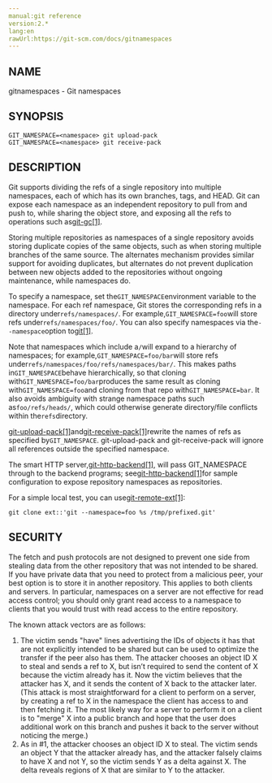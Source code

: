 ```yaml
---
manual:git reference
version:2.*
lang:en
rawUrl:https://git-scm.com/docs/gitnamespaces
---
```



## [](%5236#_name "")NAME<a name="_name"></a>


gitnamespaces - Git namespaces





## [](%5236#_synopsis "")SYNOPSIS<a name="_synopsis"></a>

```
GIT_NAMESPACE=<namespace> git upload-pack
GIT_NAMESPACE=<namespace> git receive-pack
```




## [](%5236#_description "")DESCRIPTION<a name="_description"></a>


Git supports dividing the refs of a single repository into multiple namespaces, each of which has its own branches, tags, and HEAD. Git can expose each namespace as an independent repository to pull from and push to, while sharing the object store, and exposing all the refs to operations such as[git-gc[1]](%2298    "").




Storing multiple repositories as namespaces of a single repository avoids storing duplicate copies of the same objects, such as when storing multiple branches of the same source. The alternates mechanism provides similar support for avoiding duplicates, but alternates do not prevent duplication between new objects added to the repositories without ongoing maintenance, while namespaces do.




To specify a namespace, set the`GIT_NAMESPACE`environment variable to the namespace. For each ref namespace, Git stores the corresponding refs in a directory under`refs/namespaces/`. For example,`GIT_NAMESPACE=foo`will store refs under`refs/namespaces/foo/`. You can also specify namespaces via the`--namespace`option to[git[1]](%2248    "").




Note that namespaces which include a`/`will expand to a hierarchy of namespaces; for example,`GIT_NAMESPACE=foo/bar`will store refs under`refs/namespaces/foo/refs/namespaces/bar/`. This makes paths in`GIT_NAMESPACE`behave hierarchically, so that cloning with`GIT_NAMESPACE=foo/bar`produces the same result as cloning with`GIT_NAMESPACE=foo`and cloning from that repo with`GIT_NAMESPACE=bar`. It also avoids ambiguity with strange namespace paths such as`foo/refs/heads/`, which could otherwise generate directory/file conflicts within the`refs`directory.




[git-upload-pack[1]](%5440    "")and[git-receive-pack[1]](%5434    "")rewrite the names of refs as specified by`GIT_NAMESPACE`. git-upload-pack and git-receive-pack will ignore all references outside the specified namespace.




The smart HTTP server,[git-http-backend[1]](%5423    ""), will pass GIT_NAMESPACE through to the backend programs; see[git-http-backend[1]](%5423    "")for sample configuration to expose repository namespaces as repositories.




For a simple local test, you can use[git-remote-ext[1]](%19520    ""):



```
git clone ext::'git --namespace=foo %s /tmp/prefixed.git'
```





## [](%5236#_security "")SECURITY<a name="_security"></a>


The fetch and push protocols are not designed to prevent one side from stealing data from the other repository that was not intended to be shared. If you have private data that you need to protect from a malicious peer, your best option is to store it in another repository. This applies to both clients and servers. In particular, namespaces on a server are not effective for read access control; you should only grant read access to a namespace to clients that you would trust with read access to the entire repository.




The known attack vectors are as follows:



1. The victim sends &quot;have&quot; lines advertising the IDs of objects it has that are not explicitly intended to be shared but can be used to optimize the transfer if the peer also has them. The attacker chooses an object ID X to steal and sends a ref to X, but isn’t required to send the content of X because the victim already has it. Now the victim believes that the attacker has X, and it sends the content of X back to the attacker later. (This attack is most straightforward for a client to perform on a server, by creating a ref to X in the namespace the client has access to and then fetching it. The most likely way for a server to perform it on a client is to &quot;merge&quot; X into a public branch and hope that the user does additional work on this branch and pushes it back to the server without noticing the merge.)
1. As in #1, the attacker chooses an object ID X to steal. The victim sends an object Y that the attacker already has, and the attacker falsely claims to have X and not Y, so the victim sends Y as a delta against X. The delta reveals regions of X that are similar to Y to the attacker.




